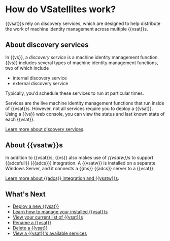 # How do VSatellites work?

{{vsat}}s rely on discovery services, which are designed to help distribute the work of machine identity management across multiple {{vsat}}s.

## About discovery services

In {{vs}}, a *discovery service* is a machine identity management function. {{vs}} includes several types of machine identity management functions, two of which include

- internal discovery service
- external discovery service

Typically, you'd schedule these services to run at particular times.

Services are the live machine identity management functions that run inside of
{{vsat}}s. However, not all services require you to deploy a {{vsat}}. Using a
{{vs}} web console, you can view the status and last known state of each
{{vsat}}.

[Learn more about discovery services](gs-Cloud-Discovery.md).

## <a name="about-vsat-workers"></a>About {{vsatw}}s

In addition to {{vsat}}s, {{vs}} also makes use of _{{vsatw}}s_ to support
{{adcsfull}} ({{adcs}}) integration. A {{vsatw}} is installed on a separate
Windows Server, and it connects a {{ms}} {{adcs}} server to a {{vsat}}. 

[Learn more about {{adcs}} integration and {{vsatw}}s](issuing-certificates-with-microsoft-adcs.md).

## What's Next

<!-- - [Learn more about what gets installed as part of {{vsat}}s](). **DW: add link to new topic** -->
- [Deploy a new {{vsat}}](t-VSatellite-deployNew.md)
- [Learn how to manage your installed {{vsat}}s](t-VSatellite-managing.md)
- [View your current list of {{vsat}}s](t-VSatellite-monitoring.md)
    <!--    - Toggle master vs. detail view **DW: add link to where we discuss the toggle view option** -->
- [Rename a {{vsat}}](renaming-a-vsatellite.md)
- [Delete a {{vsat}}](t-VSatellite-delete.md)
- [View a {{vsat}}'s available services](t-VSatellite-monitoring.md)
